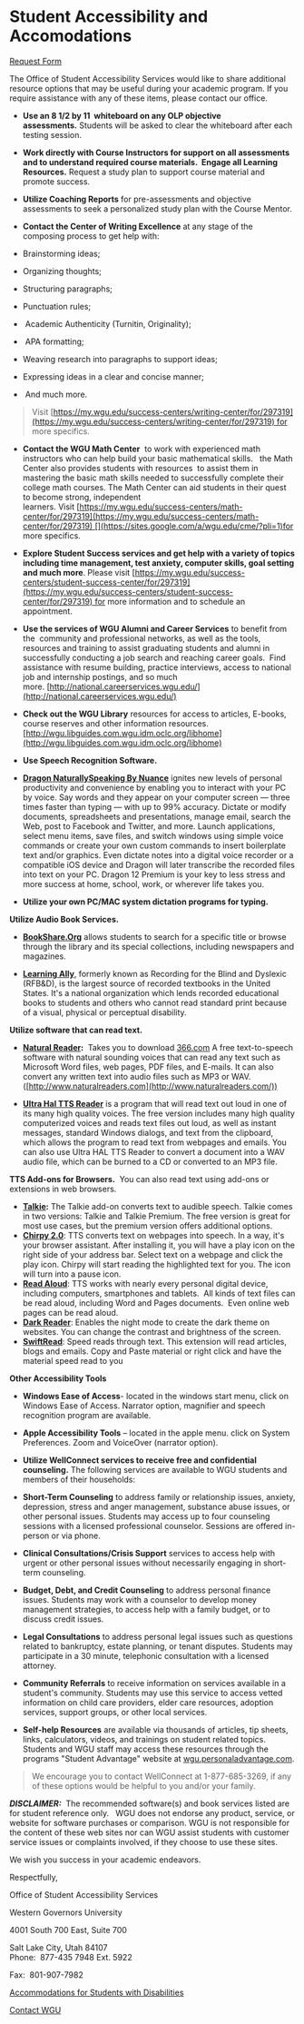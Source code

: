 # Student Accessibility and Accomodations

[Request Form](https://www.wgu.edu/admissions/ada-form.html)

The Office of Student Accessibility Services would like to share additional resource options that may be useful during your academic program. If you require assistance with any of these items, please contact our office.

-   **Use an 8 1/2 by 11  whiteboard on any OLP objective assessments.** Students will be asked to clear the whiteboard after each testing session.

-   **Work directly with Course Instructors for support on all assessments and to understand required course materials.  Engage all Learning Resources.** Request a study plan to support course material and promote success.

-   **Utilize Coaching Reports** for pre-assessments and objective assessments to seek a personalized study plan with the Course Mentor.

-   **Contact the Center of Writing Excellence** at any stage of the composing process to get help with:

-   Brainstorming ideas;
-   Organizing thoughts;
-   Structuring paragraphs;
-   Punctuation rules;
-    Academic Authenticity (Turnitin, Originality);
-    APA formatting;
-   Weaving research into paragraphs to support ideas;
-   Expressing ideas in a clear and concise manner;
-    And much more. 

> Visit [https://my.wgu.edu/success-centers/writing-center/for/297319](https://my.wgu.edu/success-centers/writing-center/for/297319) for more specifics.

-   **Contact the WGU Math Center**  to work with experienced math instructors who can help build your basic mathematical skills.   the Math Center also provides students with resources  to assist them in mastering the basic math skills needed to successfully complete their college math courses. The Math Center can aid students in their quest  to become strong, independent learners. Visit [https://my.wgu.edu/success-centers/math-center/for/297319](https://my.wgu.edu/success-centers/math-center/for/297319) [](https://sites.google.com/a/wgu.edu/cme/?pli=1)for more specifics.

-   **Explore Student Success services and get help with a variety of topics including time management, test anxiety, computer skills, goal setting and much more**. Please visit [https://my.wgu.edu/success-centers/student-success-center/for/297319](https://my.wgu.edu/success-centers/student-success-center/for/297319) for more information and to schedule an appointment. 

-   **Use the services of WGU Alumni and Career Services** to benefit from the  community and professional networks, as well as the tools, resources and training to assist graduating students and alumni in successfully conducting a job search and reaching career goals.  Find assistance with resume building, practice interviews, access to national job and internship postings, and so much more. [http://national.careerservices.wgu.edu/](http://national.careerservices.wgu.edu/)

-   **Check out the WGU Library** resources for access to articles, E-books, course reserves and other information resources.  
    [http://wgu.libguides.com.wgu.idm.oclc.org/libhome](http://wgu.libguides.com.wgu.idm.oclc.org/libhome)

-   **Use Speech Recognition Software.**

-   **[Dragon NaturallySpeaking By Nuance](https://www.nuance.com/dragon.html)** ignites new levels of personal productivity and convenience by enabling you to interact with your PC by voice. Say words and they appear on your computer screen — three times faster than typing — with up to 99% accuracy. Dictate or modify documents, spreadsheets and presentations, manage email, search the Web, post to Facebook and Twitter, and more. Launch applications, select menu items, save files, and switch windows using simple voice commands or create your own custom commands to insert boilerplate text and/or graphics. Even dictate notes into a digital voice recorder or a compatible iOS device and Dragon will later transcribe the recorded files into text on your PC. Dragon 12 Premium is your key to less stress and more success at home, school, work, or wherever life takes you.

-   **Utilize your own PC/MAC system dictation programs for typing.**  
    

**Utilize Audio Book Services.**  

-   [**BookShare.Org**](https://www.bookshare.org/) allows students to search for a specific title or browse through the library and its special collections, including newspapers and magazines.

-   [**Learning Ally**,](https://www.learningally.org/) formerly known as Recording for the Blind and Dyslexic (RFB&D), is the largest source of recorded textbooks in the United States. It's a national organization which lends recorded educational books to students and others who cannot read standard print because of a visual, physical or perceptual disability.

**Utilize software that can read text.**

  

-   [**Natural Reader**](http://www.naturalreaders.com/)**:**  Takes you to download [366.com](http://366.com/) A free text-to-speech software with natural sounding voices that can read any text such as Microsoft Word files, web pages, PDF files, and E-mails. It can also convert any written text into audio files such as MP3 or WAV.  ([http://www.naturalreaders.com](http://www.naturalreaders.com/))

-   [**Ultra Hal TTS Reader**](http://www.zabaware.com/reader/) is a program that will read text out loud in one of its many high quality voices. The free version includes many high quality computerized voices and reads text files out loud, as well as instant messages, standard Windows dialogs, and text from the clipboard, which allows the program to read text from webpages and emails. You can also use Ultra HAL TTS Reader to convert a document into a WAV audio file, which can be burned to a CD or converted to an MP3 file.

**TTS Add-ons for Browsers.**  You can also read text using add-ons or extensions in web browsers.

  

-   [**Talkie**](https://addons.mozilla.org/en-US/firefox/addon/talkie/?src=search)**:** The Talkie add-on converts text to audible speech. Talkie comes in two versions: Talkie and Talkie Premium. The free version is great for most use cases, but the premium version offers additional options.
-   [**Chirpy 2.0**](https://addons.mozilla.org/en-US/firefox/addon/chirpy/): TTS converts text on webpages into speech. In a way, it's your browser assistant. After installing it, you will have a play icon on the right side of your address bar. Select text on a webpage and click the play icon. Chirpy will start reading the highlighted text for you. The icon will turn into a pause icon.
-   [**Read Aloud**](https://chrome.google.com/webstore/detail/read-aloud-a-text-to-spee/hdhinadidafjejdhmfkjgnolgimiaplp?hl=en): TTS works with nearly every personal digital device, including computers, smartphones and tablets.  All kinds of text files can be read aloud, including Word and Pages documents.  Even online web pages can be read aloud.
-   [**Dark Reader**](https://darkreader.org/): Enables the night mode to create the dark theme on websites. You can change the contrast and brightness of the screen.
-   [**SwiftRead**](https://chrome.google.com/webstore/detail/swiftread-read-faster-lea/ipikiaejjblmdopojhpejjmbedhlibno): Speed reads through text. This extension will read articles, blogs and emails. Copy and Paste material or right click and have the material speed read to you

**Other Accessibility Tools**

-   **Windows Ease of Access**- located in the windows start menu, click on Windows Ease of Access. Narrator option, magnifier and speech recognition program are available.
-   **Apple Accessibility Tools** – located in the apple menu. click on System Preferences. Zoom and VoiceOver (narrator option).

-   **Utilize WellConnect services to receive free and confidential counseling.** The following services are available to WGU students and members of their households:  
    

-   **Short-Term Counseling** to address family or relationship issues, anxiety, depression, stress and anger management, substance abuse issues, or other personal issues. Students may access up to four counseling sessions with a licensed professional counselor. Sessions are offered in-person or via phone.

-   **Clinical Consultations/Crisis Support** services to access help with urgent or other personal issues without necessarily engaging in short-term counseling.

-   **Budget, Debt, and Credit Counseling** to address personal finance issues. Students may work with a counselor to develop money management strategies, to access help with a family budget, or to discuss credit issues.

-   **Legal Consultations** to address personal legal issues such as questions related to bankruptcy, estate planning, or tenant disputes. Students may participate in a 30 minute, telephonic consultation with a licensed attorney.

-   **Community Referrals** to receive information on services available in a student's community. Students may use this service to access vetted information on child care providers, elder care resources, adoption services, support groups, or other local services.

-   **Self-help Resources** are available via thousands of articles, tip sheets, links, calculators, videos, and trainings on student related topics. Students and WGU staff may access these resources through the programs "Student Advantage" website at [wgu.personaladvantage.com](http://wgu.personaladvantage.com/).  
    

> We encourage you to contact WellConnect at 1-877-685-3269, if any of these options would be helpful to you and/or your family.  

  

**_DISCLAIMER:_**  The recommended software(s) and book services listed are for student reference only.   WGU does not endorse any product, service, or website for software purchases or comparison. WGU is not responsible for the content of these web sites nor can WGU assist students with customer service issues or complaints involved, if they choose to use these sites.

We wish you success in your academic endeavors. 

  

Respectfully,

  

Office of Student Accessibility Services  

Western Governors University

4001 South 700 East, Suite 700

Salt Lake City, Utah 84107  
Phone:  877-435 7948 Ext. 5922

Fax:  801-907-7982  

[Accommodations for Students with Disabilities](https://cm.wgu.edu/t5/WGU-Student-Policy-Handbook/Accommodations-for-Students-with-Disabilities/ta-p/151) 

[Contact WGU](https://cm.wgu.edu/t5/WGU-Student-Policy-Handbook/Contact-WGU/ta-p/148)